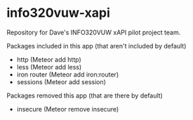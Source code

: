 # info320vuw-xapi
Repository for Dave's INFO320VUW xAPI pilot project team.

Packages included in this app (that aren't included by default)
 - http (Meteor add http)
 - less (Meteor add less)
 - iron router (Meteor add iron:router)
 - sessions (Meteor add session)

Packages removed this app (that are there by default)
 - insecure (Meteor remove insecure)
